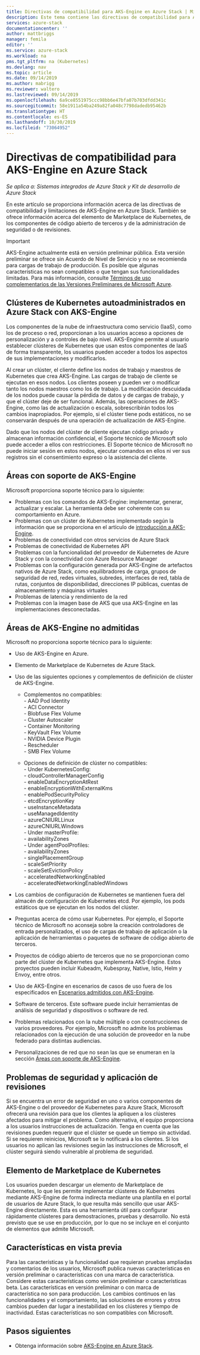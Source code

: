 ```yaml
---
title: Directivas de compatibilidad para AKS-Engine en Azure Stack | Microsoft Docs
description: Este tema contiene las directivas de compatibilidad para AKS-Engine en Azure Stack.
services: azure-stack
documentationcenter: ''
author: mattbriggs
manager: femila
editor: ''
ms.service: azure-stack
ms.workload: na
pms.tgt_pltfrm: na (Kubernetes)
ms.devlang: nav
ms.topic: article
ms.date: 09/14/2019
ms.author: mabrigg
ms.reviewer: waltero
ms.lastreviewed: 09/14/2019
ms.openlocfilehash: 6a9ce8551975ccc98bb6e47bfa07b703dfdd341c
ms.sourcegitcommit: 58e1911a54ba249a82fa048c7798dadedb95462b
ms.translationtype: HT
ms.contentlocale: es-ES
ms.lasthandoff: 10/30/2019
ms.locfileid: "73064952"
---
```

# <a name="support-policies-for-aks-engine-on-azure-stack"></a>Directivas de compatibilidad para AKS-Engine en Azure Stack

*Se aplica a: Sistemas integrados de Azure Stack y Kit de desarrollo de Azure Stack*

En este artículo se proporciona información acerca de las directivas de compatibilidad y limitaciones de AKS-Engine en Azure Stack. También se ofrece información acerca del elemento de Marketplace de Kubernetes, de los componentes de código abierto de terceros y de la administración de seguridad o de revisiones. 

> [!IMPORTANT]
> AKS-Engine actualmente está en versión preliminar pública.
> Esta versión preliminar se ofrece sin Acuerdo de Nivel de Servicio y no se recomienda para cargas de trabajo de producción. Es posible que algunas características no sean compatibles o que tengan sus funcionalidades limitadas. Para más información, consulte [Términos de uso complementarios de las Versiones Preliminares de Microsoft Azure](https://azure.microsoft.com/support/legal/preview-supplemental-terms/).

## <a name="self-managed-kubernetes-clusters-on-azure-stack-with-aks-engine"></a>Clústeres de Kubernetes autoadministrados en Azure Stack con AKS-Engine

Los componentes de la nube de infraestructura como servicio (IaaS), como los de proceso o red, proporcionan a los usuarios acceso a opciones de personalización y a controles de bajo nivel. AKS-Engine permite al usuario establecer clústeres de Kubernetes que usan estos componentes de IaaS de forma transparente, los usuarios pueden acceder a todos los aspectos de sus implementaciones y modificarlos.

Al crear un clúster, el cliente define los nodos de trabajo y maestros de Kubernetes que crea AKS-Engine. Las cargas de trabajo de cliente se ejecutan en esos nodos. Los clientes poseen y pueden ver o modificar tanto los nodos maestros como los de trabajo. La modificación descuidada de los nodos puede causar la pérdida de datos y de cargas de trabajo, y que el clúster deje de ser funcional. Además, las operaciones de AKS-Engine, como las de actualización o escala, sobrescribirán todos los cambios inapropiados. Por ejemplo, si el clúster tiene pods estáticos, no se conservarán después de una operación de actualización de AKS-Engine.

Dado que los nodos del clúster de cliente ejecutan código privado y almacenan información confidencial, el Soporte técnico de Microsoft solo puede acceder a ellos con restricciones. El Soporte técnico de Microsoft no puede iniciar sesión en estos nodos, ejecutar comandos en ellos ni ver sus registros sin el consentimiento expreso o la asistencia del cliente.

## <a name="aks-engine-supported-areas"></a>Áreas con soporte de AKS-Engine

Microsoft proporciona soporte técnico para lo siguiente:

-  Problemas con los comandos de AKS-Engine: implementar, generar, actualizar y escalar. La herramienta debe ser coherente con su comportamiento en Azure.
-  Problemas con un clúster de Kubernetes implementado según la información que se proporciona en el artículo de [introducción a AKS-Engine](azure-stack-kubernetes-aks-engine-overview.md).
-  Problemas de conectividad con otros servicios de Azure Stack 
-  Problemas de conectividad de Kubernetes API
-  Problemas con la funcionalidad del proveedor de Kubernetes de Azure Stack y con la conectividad con Azure Resource Manager
-  Problemas con la configuración generada por AKS-Engine de artefactos nativos de Azure Stack, como equilibradores de carga, grupos de seguridad de red, redes virtuales, subredes, interfaces de red, tabla de rutas, conjuntos de disponibilidad, direcciones IP públicas, cuentas de almacenamiento y máquinas virtuales 
-  Problemas de latencia y rendimiento de la red
-  Problemas con la imagen base de AKS que usa AKS-Engine en las implementaciones desconectadas. 

## <a name="aks-engine-areas-not-supported"></a>Áreas de AKS-Engine no admitidas

Microsoft no proporciona soporte técnico para lo siguiente:

-  Uso de AKS-Engine en Azure.
-  Elemento de Marketplace de Kubernetes de Azure Stack.
-  Uso de las siguientes opciones y complementos de definición de clúster de AKS-Engine.
    -  Complementos no compatibles:  
            -  AAD Pod Identity  
            -  ACI Connector  
            -  Blobfuse Flex Volume  
            -  Cluster Autoscaler  
            -  Container Monitoring  
            -  KeyVault Flex Volume  
            -  NVIDIA Device Plugin  
            -  Rescheduler  
            -  SMB Flex Volume  
        
    -  Opciones de definición de clúster no compatibles:  
            -  Under KubernetesConfig:  
                    -  cloudControllerManagerConfig  
                    -  enableDataEncryptionAtRest  
                    -  enableEncryptionWithExternalKms  
                    -  enablePodSecurityPolicy  
                    -  etcdEncryptionKey  
                    -  useInstanceMetadata  
                    -  useManagedIdentity  
                    -  azureCNIURLLinux  
                    -  azureCNIURLWindows  
            -  Under masterProfile:  
                    -  availabilityZones  
            -  Under agentPoolProfiles:  
                    -  availabilityZones  
                    -  singlePlacementGroup  
                    -  scaleSetPriority  
                    -  scaleSetEvictionPolicy  
                    -  acceleratedNetworkingEnabled  
                    -  acceleratedNetworkingEnabledWindows

-  Los cambios de configuración de Kubernetes se mantienen fuera del almacén de configuración de Kubernetes etcd. Por ejemplo, los pods estáticos que se ejecutan en los nodos del clúster.
-  Preguntas acerca de cómo usar Kubernetes. Por ejemplo, el Soporte técnico de Microsoft no aconseja sobre la creación controladores de entrada personalizados, el uso de cargas de trabajo de aplicación o la aplicación de herramientas o paquetes de software de código abierto de terceros.
-  Proyectos de código abierto de terceros que no se proporcionan como parte del clúster de Kubernetes que implementa AKS-Engine. Estos proyectos pueden incluir Kubeadm, Kubespray, Native, Istio, Helm y Envoy, entre otros.
-  Uso de AKS-Engine en escenarios de casos de uso fuera de los especificados en [Escenarios admitidos con AKS-Engine](azure-stack-kubernetes-aks-engine-overview.md#supported-scenarios-with-the-aks-engine).
-  Software de terceros. Este software puede incluir herramientas de análisis de seguridad y dispositivos o software de red.
-  Problemas relacionados con la nube múltiple o con construcciones de varios proveedores. Por ejemplo, Microsoft no admite los problemas relacionados con la ejecución de una solución de proveedor en la nube federado para distintas audiencias.
-  Personalizaciones de red que no sean las que se enumeran en la sección [Áreas con soporte de AKS-Engine](#aks-engine-supported-areas).

##  <a name="security-issues-and-patching"></a>Problemas de seguridad y aplicación de revisiones

Si se encuentra un error de seguridad en uno o varios componentes de AKS-Engine o del proveedor de Kubernetes para Azure Stack, Microsoft ofrecerá una revisión para que los clientes la apliquen a los clústeres afectados para mitigar el problema. Como alternativa, el equipo proporciona a los usuarios instrucciones de actualización. Tenga en cuenta que las revisiones pueden requerir que el clúster se quede un tiempo sin actividad. Si se requieren reinicios, Microsoft se lo notificará a los clientes. Si los usuarios no aplican las revisiones según las instrucciones de Microsoft, el clúster seguirá siendo vulnerable al problema de seguridad.

## <a name="kubernetes-marketplace-item"></a>Elemento de Marketplace de Kubernetes

Los usuarios pueden descargar un elemento de Marketplace de Kubernetes, lo que les permite implementar clústeres de Kubernetes mediante AKS-Engine de forma indirecta mediante una plantilla en el portal de usuarios de Azure Stack, lo que resulta más sencillo que usar AKS-Engine directamente. Esta es una herramienta útil para configurar rápidamente clústeres para demostraciones, pruebas y desarrollo. No está previsto que se use en producción, por lo que no se incluye en el conjunto de elementos que admite Microsoft.

## <a name="preview-features"></a>Características en vista previa

Para las características y la funcionalidad que requieran pruebas ampliadas y comentarios de los usuarios, Microsoft publica nuevas características en versión preliminar o características con una marca de característica. Considere estas características como versión preliminar o características beta. Las características en versión preliminar o con marca de característica no son para producción. Los cambios continuos en las funcionalidades y el comportamiento, las soluciones de errores y otros cambios pueden dar lugar a inestabilidad en los clústeres y tiempo de inactividad. Estas características no son compatibles con Microsoft.

## <a name="next-steps"></a>Pasos siguientes

- Obtenga información sobre [AKS-Engine en Azure Stack](azure-stack-kubernetes-aks-engine-overview.md).